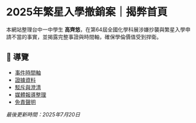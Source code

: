 
  <h1>2025年繁星入學撤銷案｜揭弊首頁</h1>
  <p>本網站整理台中一中學生 <strong>高齊悠</strong>，在第64屆全國化學科展涉嫌抄襲與繁星入學申請不當的事實，並揭露完整事證與時間軸，確保學倫價值受到捍衛。</p>

  <h2>📂 導覽</h2>
  <ul>
    <li><a href="timeline.html">事件時間軸</a></li>
    <li><a href="evidence/">證據資料</a></li>
    <li><a href="rebuttal.html">駁斥與澄清</a></li>
    <li><a href="media.html">媒體報導整理</a></li>
    <li><a href="disclaimer.html">免責聲明</a></li>
  </ul>

  <p><em>最後更新時間：2025年7月20日</em></p>




